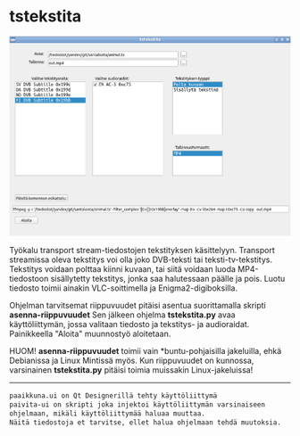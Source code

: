 # tstekstita
![](https://github.com/janttari/tstekstita/raw/master/tstekstita.png)

Työkalu transport stream-tiedostojen tekstityksen käsittelyyn.
Transport streamissa oleva tekstitys voi olla joko DVB-teksti tai teksti-tv-tekstitys.
Tekstitys voidaan polttaa kiinni kuvaan, tai siitä voidaan luoda MP4-tiedostoon sisällytetty tekstitys, jonka saa halutessaan
päälle ja pois. Luotu tiedosto toimii ainakin VLC-soittimella ja Enigma2-digiboksilla.

Ohjelman tarvitsemat riippuvuudet pitäisi asentua suorittamalla skripti **asenna-riippuvuudet**
Sen jälkeen ohjelma **tstekstita.py** avaa käyttöliittymän, jossa valitaan tiedosto ja tekstitys- ja audioraidat.
Painikkeella "Aloita" muunnostyö aloitetaan.

HUOM! **asenna-riippuvuudet** toimii vain *buntu-pohjaisilla jakeluilla, ehkä Debianissa ja Linux Mintissä myös.
Kun riippuvuudet on kunnossa, varsinainen **tstekstita.py** pitäisi toimia muissakin Linux-jakeluissa!




-----
    paaikkuna.ui on Qt Designerillä tehty käyttöliittymä
    paivita-ui on skripti joka injektoi käyttöliittymän varsinaiseen ohjelmaan, mikäli käyttöliittymää haluaa muuttaa.
    Näitä tiedostoja et tarvitse, ellet halua ohjelmaan tehdä muutoksia.
